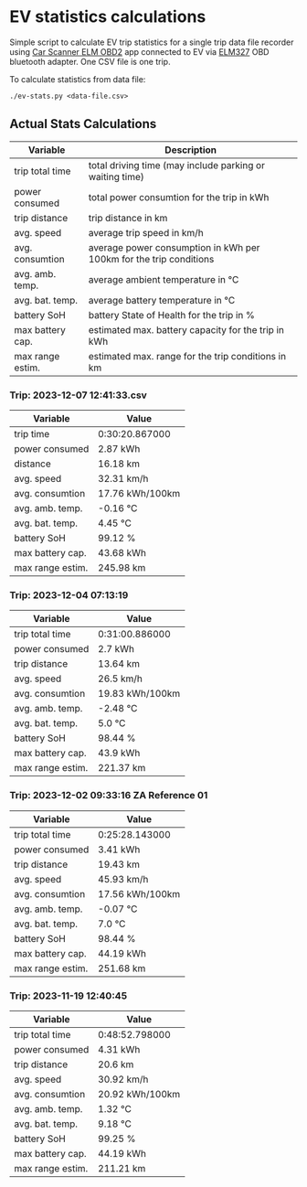 # EV statistics calculations

Simple script to calculate EV trip statistics for a single trip data file recorder using [Car Scanner ELM OBD2](https://play.google.com/store/apps/details?id=com.ovz.carscanner&hl=en&gl=US) 
app connected to EV via [ELM327](https://www.alza.sk/mobilly-obd-ii-bt-d4624328.htm) OBD bluetooth adapter. One CSV file is one trip.

To calculate statistics from data file:
```
./ev-stats.py <data-file.csv>
```

## Actual Stats Calculations
| Variable        | Description                                                        |
|-----------------|--------------------------------------------------------------------|
| trip total time | total driving time (may include parking or waiting time)           |
| power consumed  | total power consumtion for the trip in kWh                         |
| trip distance   | trip distance in km                                                |
| avg. speed      | average trip speed in km/h                                         |
| avg. consumtion | average power consumption in kWh per 100km for the trip conditions |
| avg. amb. temp. | average ambient temperature in ℃                                   |
| avg. bat. temp. | average battery temperature in ℃                                   |
| battery SoH     | battery State of Health for the trip in %                          |
| max battery cap.| estimated max. battery capacity for the trip in kWh                |
| max range estim.| estimated max. range for the trip conditions in km                 |

### Trip: 2023-12-07 12:41:33.csv
| Variable        | Value                                      |
|-----------------|--------------------------------------------|
| trip time       |  0:30:20.867000 |
| power consumed  |  2.87 kWh   |
| distance        |  16.18 km   |
| avg. speed      |  32.31 km/h   |
| avg. consumtion |  17.76 kWh/100km   |
| avg. amb. temp. |  -0.16 ℃   |
| avg. bat. temp. |  4.45 ℃   |
| battery SoH     |  99.12 %   |
| max battery cap.|  43.68 kWh   |
| max range estim.|  245.98 km   |

### Trip: 2023-12-04 07:13:19
| Variable        | Value                                      |
|-----------------|--------------------------------------------|
| trip total time |  0:31:00.886000 |
| power consumed  |  2.7 kWh   |
| trip distance   |  13.64 km   |
| avg. speed      |  26.5 km/h   |
| avg. consumtion |  19.83 kWh/100km   |
| avg. amb. temp. |  -2.48 ℃   |
| avg. bat. temp. |  5.0 ℃   |
| battery SoH     |  98.44 %   |
| max battery cap.|  43.9 kWh   |
| max range estim.|  221.37 km   |

### Trip: 2023-12-02 09:33:16 ZA Reference 01
| Variable        | Value                                      |
|-----------------|--------------------------------------------|
| trip total time |  0:25:28.143000 |
| power consumed  |  3.41 kWh   |
| trip distance   |  19.43 km   |
| avg. speed      |  45.93 km/h   |
| avg. consumtion |  17.56 kWh/100km   |
| avg. amb. temp. |  -0.07 ℃   |
| avg. bat. temp. |  7.0 ℃   |
| battery SoH     |  98.44 %   |
| max battery cap.|  44.19 kWh   |
| max range estim.|  251.68 km   |

### Trip: 2023-11-19 12:40:45
| Variable        | Value                                      |
|-----------------|--------------------------------------------|
| trip total time |  0:48:52.798000 |
| power consumed  |  4.31 kWh   |
| trip distance   |  20.6 km   |
| avg. speed      |  30.92 km/h   |
| avg. consumtion |  20.92 kWh/100km   |
| avg. amb. temp. |  1.32 ℃   |
| avg. bat. temp. |  9.18 ℃   |
| battery SoH     |  99.25 %   |
| max battery cap.|  44.19 kWh   |
| max range estim.|  211.21 km   |





